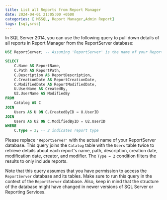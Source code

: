 ```yaml
---
title: List all Reports from Report Manager
date: 2024-04-01 21:05:00 +0500
categories: [ MSSQL, Report Manager,Admin Report]
tags: [sql,srss]
---
```


In SQL Server 2014, you can use the following query to pull down details of all reports in Report Manager from the ReportServer database:

```sql
USE ReportServer; -- Assuming 'ReportServer' is the name of your ReportServer database

SELECT
    C.Name AS ReportName,
    C.Path AS ReportPath,
    C.Description AS ReportDescription,
    C.CreationDate AS ReportCreationDate,
    C.ModifiedDate AS ReportModifiedDate,
    U.UserName AS CreatedBy,
    U2.UserName AS ModifiedBy
FROM
    Catalog AS C
JOIN
    Users AS U ON C.CreatedByID = U.UserID
JOIN
    Users AS U2 ON C.ModifiedByID = U2.UserID
WHERE
    C.Type = 2; -- 2 indicates report type
```

Please replace `'ReportServer'` with the actual name of your ReportServer database. This query joins the `Catalog` table with the `Users` table twice to retrieve details about each report's name, path, description, creation date, modification date, creator, and modifier. The `Type = 2` condition filters the results to only include reports.

Note that this query assumes that you have permission to access the `ReportServer` database and its tables. Make sure to run this query in the context of the `ReportServer` database. Also, keep in mind that the structure of the database might have changed in newer versions of SQL Server or Reporting Services.